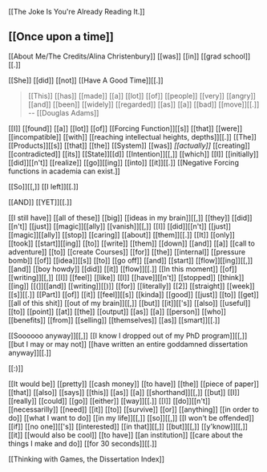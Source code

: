 [[The Joke Is You're Already Reading It.]]

[[Once upon a time]]
---
[[About Me/The Credits/Alina Christenbury]] [[was]] [[in]] [[grad school]][[.]]

[[She]] [[did]] [[not]] [[Have A Good Time]][[.]]

> [[This]] [[has]] [[made]] [[a]] [[lot]] [[of]] [[people]] [[very]] [[angry]] [[and]] [[been]] [[widely]] [[regarded]] [[as]] [[a]] [[bad]] [[move]][[.]]
> -- [[Douglas Adams]]

[[I]] [[found]] [[a]] [[lot]] [[of]] [[Forcing Function]][[s]] [[that]] [[were]] [[incompatible]] [[with]] [[reaching intellectual heights, depths]][[.]] [[The]] [[Products]][[s]] [[that]] [[the]] [[System]] [[was]] *[[actually]]* [[creating]] [[contradicted]] [[its]] [[State]][[d]] [[Intention]][[,]] [[which]] [[I]] [[initially]] [[did]][[n't]] [[realize]] [[go]][[ing]] [[into]] [[it]][[.]] [[Negative Forcing functions in academia can exist.]]

[[So]][[,]] [[I left]][[.]]

[[AND]] [[YET]][[.]]

[[I still have]] [[all of these]] [[big]] [[ideas in my brain]][[,]] [[they]] [[did]][[n't]] [[just]] [[magic]][[ally]] [[vanish]][[,]] [[I]] [[did]][[n't]] [[just]] [[magic]][[ally]] [[stop]] [[caring]] [[about]] [[them]][[.]] [[It]] [[only]] [[took]] [[start]][[ing]] [[to]] [[write]] [[them]] [[down]] [[and]] [[a]] [[call to adventure]] [[to]] [[create Courses]] [[for]] [[the]] [[internal]] [[pressure bomb]] [[of]] [[idea]][[s]] [[to]] [[go off]] [[and]] [[start]] [[flow]][[ing]][[,]] [[and]] [[boy howdy]] [[did]] [[it]] [[flow]][[.]] [[In this moment]] [[of]] [[writing]][[,]] [[I]] [[feel]] [[like]] [[I]] [[have]][[n't]] [[stopped]] [[think]][[ing]] [[(]][[and]] [[writing]][[)]] [[for]] [[literally]] [[2]] [[straight]] [[week]][[s]][[.]] [[Part]] [[of]] [[it]] [[feel]][[s]] [[kinda]] [[good]] [[just]] [[to]] [[get]] [[all of this shit]] [[out of my brain]][[,]] [[but]] [[it]][['s]] [[also]] [[useful]] [[to]] [[point]] [[at]] [[the]] [[output]] [[as]] [[a]] [[person]] [[who]] [[benefits]] [[from]] [[selling]] [[themselves]] [[as]] [[smart]][[.]]

[[Soooooo anyway]][[,]] [[I know I dropped out of my PhD program]][[,]] [[but I may or may not]] [[have written an entire goddamned dissertation anyway]][[.]]

[[:)]]

[[It would be]] [[pretty]] [[cash money]] [[to have]] [[the]] [[piece of paper]] [[that]] [[also]] [[says]] [[this]] [[as]] [[a]] [[shorthand]][[,]] [[but]] [[I]] [[really]] [[could]] [[go]] [[either]] [[way]][[.]] [[I]] [[do]][[n't]] [[necessarilly]] [[need]] [[it]] [[to]] [[survive]] [[or]] [[anything]] [[in order to do]] [[what I want to do]] [[in my life]][[,]] [[so]][[,]] [[I won't be offended]] [[if]] [[no one]][['s]] [[interested]] [[in that]][[,]] [[but]][[,]] [[y'know]][[,]] [[it]] [[would also be cool]] [[to have]] [[an institution]] [[care about the things I make and do]] [[for 30 seconds]][[.]]

[[Thinking with Games, the Dissertation Index]]
